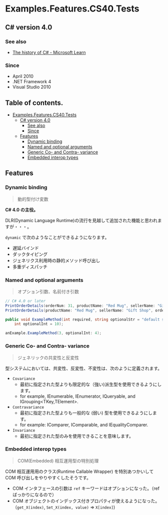 # Examples.Features.CS40.Tests

## C# version 4.0

### See also

* [The history of C# - Microsoft Learn](https://learn.microsoft.com/ja-jp/dotnet/csharp/whats-new/csharp-version-history#c-version-40)

### Since

- April 2010
- .NET Framework 4
- Visual Studio 2010


## Table of contents. <!-- omit in toc -->

- [Examples.Features.CS40.Tests](#examplesfeaturescs40tests)
  - [C# version 4.0](#c-version-40)
    - [See also](#see-also)
    - [Since](#since)
  - [Features](#features)
    - [Dynamic binding](#dynamic-binding)
    - [Named and optional arguments](#named-and-optional-arguments)
    - [Generic Co- and Contra- variance](#generic-co--and-contra--variance)
    - [Embedded interop types](#embedded-interop-types)


## Features

### Dynamic binding

> 動的型付け変数

**C# 4.0 の主役。**

DLR(Dynamic Language Runtime)の流行を見越して追加された機能と思われますが・・・。

`dynamic` で次のようなことができるようになります。

* 遅延バインド
* ダックタイピング
* ジェネリクス利用時の静的メソッド呼び出し
* 多重ディスパッチ


### Named and optional arguments

> オプション引数、名前付き引数

```cs
// C# 4.0 or later
PrintOrderDetails(orderNum: 31, productName: "Red Mug", sellerName: "Gift Shop");
PrintOrderDetails(productName: "Red Mug", sellerName: "Gift Shop", orderNum: 31);

public void ExampleMethod(int required, string optionalStr = "default string",
    int optionalInt = 10);

anExample.ExampleMethod(3, optionalInt: 4);
```


### Generic Co- and Contra- variance

> ジェネリックの共変性と反変性

型システムにおいては、共変性、反変性、不変性は、次のように定義されます。

* `Covariance`
  * 最初に指定された型よりも限定的な（強い)派生型を使用できるようにします。
  * for example, IEnumerable<T>, IEnumerator<T>, IQueryable<T>, and IGrouping<TKey,TElement>.
* `Contravariance`
  * 最初に指定された型よりも一般的な (弱い) 型を使用できるようにします。
  * for example: IComparer<T>, IComparable<T>, and IEqualityComparer<T>.
* `Invariance`
  * 最初に指定された型のみを使用できることを意味します。


### Embedded interop types

> COM(Embedded) 相互運用型の特別処理

COM 相互運用用のクラス(Runtime Callable Wrapper) を特別あつかいして COM 呼び出しをやりやすくしたそうです。

* COM インタフェースの引数は `ref` キーワードはオプションになった。（ref ばっかりになるので）
* COM オブジェクトのインデックス付きプロパティが使えるようになった。（`get_X(index)`, `Set_X(index, value)` => `X[index]`)
